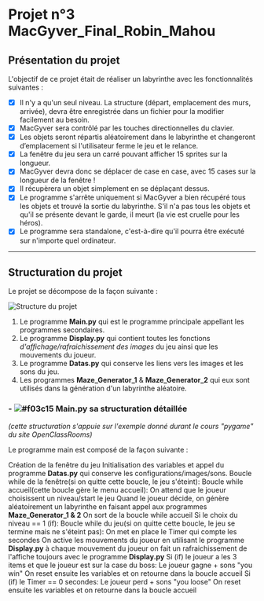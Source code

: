 # Projet n°3 MacGyver_Final_Robin_Mahou

## Présentation du projet

L'objectif de ce projet était de réaliser un labyrinthe avec les fonctionnalités suivantes :

- [x] Il n'y a qu'un seul niveau. La structure (départ, emplacement des murs, arrivée), devra être enregistrée dans un fichier pour la modifier facilement au besoin.
- [x] MacGyver sera contrôlé par les touches directionnelles du clavier.
- [x] Les objets seront répartis aléatoirement dans le labyrinthe et changeront d’emplacement si l'utilisateur ferme le jeu et le relance.
- [x] La fenêtre du jeu sera un carré pouvant afficher 15 sprites sur la longueur.
- [x] MacGyver devra donc se déplacer de case en case, avec 15 cases sur la longueur de la fenêtre !
- [x] Il récupèrera un objet simplement en se déplaçant dessus.
- [x] Le programme s'arrête uniquement si MacGyver a bien récupéré tous les objets et trouvé la sortie du labyrinthe. S'il n'a pas tous les objets et qu'il se présente devant le garde, il meurt (la vie est cruelle pour les héros).
- [x] Le programme sera standalone, c'est-à-dire qu'il pourra être exécuté sur n'importe quel ordinateur.

__________________________________


## Structuration du projet

Le projet se décompose de la façon suivante :

![Structure du projet](http://image.noelshack.com/fichiers/2018/45/3/1541582209-projet3ocr.png)

1. Le programme **Main.py** qui est le programme principale appellant les programmes secondaires. 
2. Le programme **Display.py** qui contient toutes les fonctions *d'affichage/rafraichissement des images* du jeu ainsi que les mouvements du joueur.
3. Le programme **Datas.py** qui conserve les liens vers les images et les sons du jeu.
4. Les programmes **Maze_Generator_1** & **Maze_Generator_2** qui eux sont utilisés dans la génération d'un labyrinthe aléatoire.

### - ![#f03c15](https://placehold.it/15/f03c15/000000?text=+) Main.py sa structuration détaillée
*(cette structuration s'appuie sur l'exemple donné durant le cours "pygame" du site OpenClassRooms)*

Le programme main est composé de la façon suivante : 
 
  Création de la fenêtre du jeu
  Initialisation des variables et appel du programme **Datas.py** qui conserve les configurations/images/sons. 
    Boucle while de la fenêtre(si on quitte cette boucle, le jeu s'éteint):
      Boucle while accueil(cette boucle gère le menu accueil):
        On attend que le joueur choisissent un niveau/start le jeu
        Quand le joueur décide, on génère aléatoirement un labyrinthe en faisant appel aux programmes **Maze_Generator_1 & 2**
        On sort de la boucle while accueil
      Si le choix du niveau == 1 (if):
        Boucle while du jeu(si on quitte cette boucle, le jeu se termine mais ne s'éteint pas):
          On met en place le Timer qui compte les secondes
          On active les mouvements du joueur en utilisant le programme **Display.py**
          à chaque mouvement du joueur on fait un rafraichissement de l'affiche toujours avec le programme **Display.py**
          Si (if) le joueur a les 3 items et que le joueur est sur la case du boss:
            Le joueur gagne + sons "you win"
            On reset ensuite les variables et on retourne dans la boucle accueil
          Si (if) le Timer == 0 secondes:
            Le joueur perd + sons "you loose"
            On reset ensuite les variables et on retourne dans la boucle accueil
            




